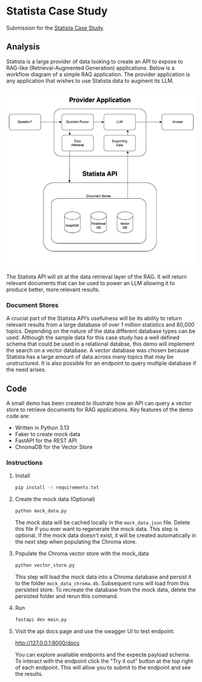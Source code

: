 # Statista Case Study

Submission for the 
[Statista Case Study](docs/Case_Study_-_Software.pdf).

## Analysis

Statista is a large provider of data looking to create an API to expose to RAG-like (Retrieval-Augmented Generation) applications. Below is a workflow diagram of a simple RAG application. The provider application is any application that wishes to use Statista data to augment its LLM.

![Workflow](docs/workflow.png "Workflow")

The Statista API will sit at the data retrieval layer of the RAG. It will return relevant documents that can be used to power an LLM allowing it to produce better, more relevant results.

### Document Stores

A crucial part of the Statista API’s usefulness will be its ability to return relevant results from a large database of over 1 million statistics and 80,000 topics. Depending on the nature of the data different database types can be used. Although the sample data for this case study has a well defined schema that could be used in a relational databse, this demo will implement the search on a vector database. A vector database was chosen because Statista has a large amount of data across many topics that may be unstructured. It is also possible for an endpoint to query multiple database if the need arises.


## Code

A small demo has been created to illustrate how an API can query a vector store to retrieve documents for RAG applications. Key features of the demo code are:

* Written in Python 3.13
* Faker to create mock data
* FastAPI for the REST API
* ChromaDB for the Vector Store

### Instructions

1. Install

    ```bash
    pip install -r requirements.txt
    ```

1. Create the mock data (Optional)

    ```bash
    python mock_data.py
    ```

    The mock data will be cached locally in the `mock_data.json` file. Delete this file if you ever want to regenerate the mock data. This step is optional. If the mock data doesn't exist, it will be created automatically in the next step when populating the Chroma store.

1. Populate the Chroma vector store with the mock_data

    ```bash
    python vector_store.py
    ```

    This step will load the mock data into a Chroma database and persist it to the folder `mock_data_chroma.db`. Subsequent runs will load from this persisted store. To recreate the database from the mock data, delete the persisted folder and rerun this command.

1. Run

    ```bash
    fastapi dev main.py
    ```

1. Visit the api docs page and use the swagger UI to test endpoint.

    http://127.0.0.1:8000/docs

    You can explore available endpoints and the expecte payload schema. To interact with the endpoint click the "Try it out" button at the top right of each endpoint. This will allow you to submit to the endpoint and see the results.

